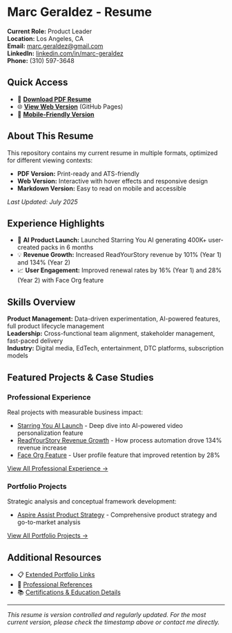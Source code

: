 # Marc Geraldez - Resume

**Current Role:** Product Leader  
**Location:** Los Angeles, CA  
**Email:** marc.geraldez@gmail.com  
**LinkedIn:** [linkedin.com/in/marc-geraldez](https://www.linkedin.com/in/marc-geraldez/)  
**Phone:** (310) 597-3648

## Quick Access
- 📄 **[Download PDF Resume](resume-pdf/marc-geraldez-resume.pdf)**
- 🌐 **[View Web Version](resume-web/index.html)** (GitHub Pages)
- 📱 **[Mobile-Friendly Version](resume-markdown/resume.md)**

## About This Resume
This repository contains my current resume in multiple formats, optimized for different viewing contexts:

- **PDF Version:** Print-ready and ATS-friendly
- **Web Version:** Interactive with hover effects and responsive design
- **Markdown Version:** Easy to read on mobile and accessible

*Last Updated: July 2025*

## Experience Highlights
- 🚀 **AI Product Launch:** Launched Starring You AI generating 400K+ user-created packs in 6 months
- 💡 **Revenue Growth:** Increased ReadYourStory revenue by 101% (Year 1) and 134% (Year 2)
- 📈 **User Engagement:** Improved renewal rates by 16% (Year 1) and 28% (Year 2) with Face Org feature

## Skills Overview
**Product Management:** Data-driven experimentation, AI-powered features, full product lifecycle management  
**Leadership:** Cross-functional team alignment, stakeholder management, fast-paced delivery  
**Industry:** Digital media, EdTech, entertainment, DTC platforms, subscription models

## Featured Projects & Case Studies

### Professional Experience
Real projects with measurable business impact:
- [Starring You AI Launch](case-studies/starring-you-ai/) - Deep dive into AI-powered video personalization feature
- [ReadYourStory Revenue Growth](case-studies/#readyourstory-revenue-growth) - How process automation drove 134% revenue increase
- [Face Org Feature](case-studies/#face-org-feature) - User profile feature that improved retention by 28%

[View All Professional Experience →](case-studies/)

### Portfolio Projects
Strategic analysis and conceptual framework development:
- [Aspire Assist Product Strategy](portfolio-projects/aspire-assist/) - Comprehensive product strategy and go-to-market analysis

[View All Portfolio Projects →](portfolio-projects/)

## Additional Resources
- 📋 [Extended Portfolio Links](assets/portfolio-links.md)
- 🤝 [Professional References](assets/references.md)
- 📚 [Certifications & Education Details](assets/certifications.md)

---
*This resume is version controlled and regularly updated. For the most current version, please check the timestamp above or contact me directly.*
